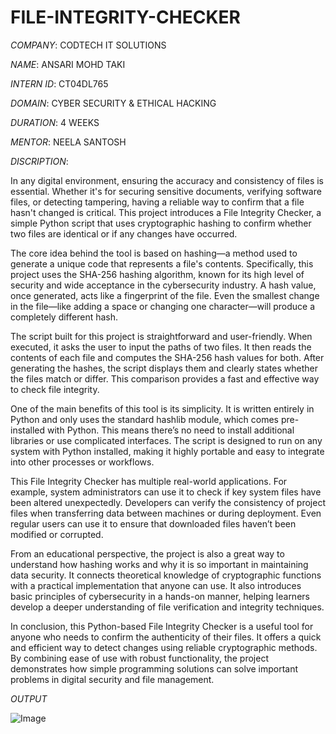 # FILE-INTEGRITY-CHECKER

*COMPANY*: CODTECH IT SOLUTIONS

*NAME*: ANSARI MOHD TAKI

*INTERN ID*: CT04DL765

*DOMAIN*: CYBER SECURITY & ETHICAL HACKING

*DURATION*: 4 WEEKS

*MENTOR*: NEELA SANTOSH

*DISCRIPTION*:  

In any digital environment, ensuring the accuracy and consistency of files is essential. Whether it's for securing sensitive documents, verifying software files, or detecting tampering, having a reliable way to confirm that a file hasn't changed is critical. This project introduces a File Integrity Checker, a simple Python script that uses cryptographic hashing to confirm whether two files are identical or if any changes have occurred.

The core idea behind the tool is based on hashing—a method used to generate a unique code that represents a file's contents. Specifically, this project uses the SHA-256 hashing algorithm, known for its high level of security and wide acceptance in the cybersecurity industry. A hash value, once generated, acts like a fingerprint of the file. Even the smallest change in the file—like adding a space or changing one character—will produce a completely different hash.

The script built for this project is straightforward and user-friendly. When executed, it asks the user to input the paths of two files. It then reads the contents of each file and computes the SHA-256 hash values for both. After generating the hashes, the script displays them and clearly states whether the files match or differ. This comparison provides a fast and effective way to check file integrity.

One of the main benefits of this tool is its simplicity. It is written entirely in Python and only uses the standard hashlib module, which comes pre-installed with Python. This means there’s no need to install additional libraries or use complicated interfaces. The script is designed to run on any system with Python installed, making it highly portable and easy to integrate into other processes or workflows.

This File Integrity Checker has multiple real-world applications. For example, system administrators can use it to check if key system files have been altered unexpectedly. Developers can verify the consistency of project files when transferring data between machines or during deployment. Even regular users can use it to ensure that downloaded files haven’t been modified or corrupted.

From an educational perspective, the project is also a great way to understand how hashing works and why it is so important in maintaining data security. It connects theoretical knowledge of cryptographic functions with a practical implementation that anyone can use. It also introduces basic principles of cybersecurity in a hands-on manner, helping learners develop a deeper understanding of file verification and integrity techniques.

In conclusion, this Python-based File Integrity Checker is a useful tool for anyone who needs to confirm the authenticity of their files. It offers a quick and efficient way to detect changes using reliable cryptographic methods. By combining ease of use with robust functionality, the project demonstrates how simple programming solutions can solve important problems in digital security and file management.

*OUTPUT*

![Image](https://github.com/user-attachments/assets/601780cd-a357-472a-b9a3-98d457495605)
